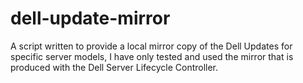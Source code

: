 # dell-update-mirror
A script written to provide a local mirror copy of the Dell Updates for specific server models, I have only tested and used the mirror that is produced with the Dell Server Lifecycle Controller.
